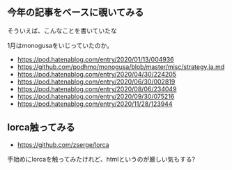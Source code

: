 ## 今年の記事をベースに覗いてみる

そういえば、こんなことを書いていたな

1月はmonogusaをいじっていたのか。

- https://pod.hatenablog.com/entry/2020/01/13/004936
- https://github.com/podhmo/monogusa/blob/master/misc/strategy.ja.md
- https://pod.hatenablog.com/entry/2020/04/30/224205
- https://pod.hatenablog.com/entry/2020/06/30/002819
- https://pod.hatenablog.com/entry/2020/08/06/234049
- https://pod.hatenablog.com/entry/2020/09/30/075216
- https://pod.hatenablog.com/entry/2020/11/28/123944

## lorca触ってみる

- https://github.com/zserge/lorca

手始めにlorcaを触ってみたけれど、htmlというのが厳しい気もする?

